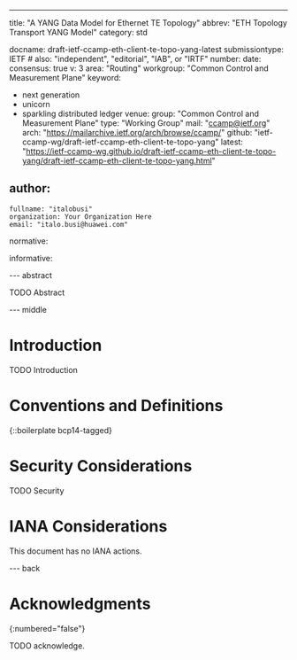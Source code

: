 ---
title: "A YANG Data Model for Ethernet TE Topology"
abbrev: "ETH Topology Transport YANG Model"
category: std

docname: draft-ietf-ccamp-eth-client-te-topo-yang-latest
submissiontype: IETF  # also: "independent", "editorial", "IAB", or "IRTF"
number:
date:
consensus: true
v: 3
area: "Routing"
workgroup: "Common Control and Measurement Plane"
keyword:
 - next generation
 - unicorn
 - sparkling distributed ledger
venue:
  group: "Common Control and Measurement Plane"
  type: "Working Group"
  mail: "ccamp@ietf.org"
  arch: "https://mailarchive.ietf.org/arch/browse/ccamp/"
  github: "ietf-ccamp-wg/draft-ietf-ccamp-eth-client-te-topo-yang"
  latest: "https://ietf-ccamp-wg.github.io/draft-ietf-ccamp-eth-client-te-topo-yang/draft-ietf-ccamp-eth-client-te-topo-yang.html"

author:
 -
    fullname: "italobusi"
    organization: Your Organization Here
    email: "italo.busi@huawei.com"

normative:

informative:


--- abstract

TODO Abstract


--- middle

# Introduction

TODO Introduction


# Conventions and Definitions

{::boilerplate bcp14-tagged}


# Security Considerations

TODO Security


# IANA Considerations

This document has no IANA actions.


--- back

# Acknowledgments
{:numbered="false"}

TODO acknowledge.
